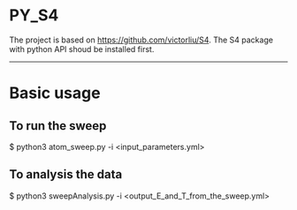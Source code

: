 # PY_S4
The project is based on https://github.com/victorliu/S4. The S4 package with python API shoud be installed first.
***
# Basic usage
## To run the sweep
$ python3 atom_sweep.py -i <input_parameters.yml>
## To analysis the data
$ python3 sweepAnalysis.py -i <output_E_and_T_from_the_sweep.yml>
